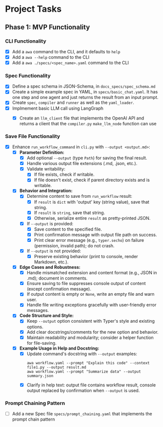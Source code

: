 # Project Tasks

## Phase 1: MVP Functionality

### CLI Functionality
- [x] Add a `awa` command to the CLI, and it defaults to `help`
- [x] Add a `awa --help` command to the CLI
- [x] Add a `awa ./specs/<spec_name>.yaml` command to the CLI

### Spec Functionality
- [x] Define a spec schema in JSON-Schema, in `docs_specs/spec_schema.md`
- [x] Create a simple example spec in YAML, in `specs/basic_chat.yaml`. It has one step and one agent and just returns the result from an input prompt.
- [x] Create `spec`, `compiler` and `runner` as well as the `yaml_loader`.
- [x] Implmement basic LLM call using LangGraph
  - [x] Create an `llm_client` file that implements the OpenAI API and returns a client that the `compiler.py` `make_llm_node` function can use


### Save File Functionality
- [x] Enhance `run_workflow_command` in `cli.py` with `--output <output.md>`:
  - [x] **Parameter Definition:**
    - [x] Add optional `--output` (type `Path`) for saving the final result.
    - [x] Handle various output file extensions (.md, .json, etc.).
    - [x] Validate writability:
      - [x] If file exists, check if writable.
      - [x] If file doesn't exist, check if parent directory exists and is writable.
  - [x] **Behavior and Integration:**
    - [x] Determine content to save from `run_workflow` result:
      - [x] If `result` is `dict` with 'output' key (string value), save that string.
      - [x] If `result` is `string`, save that string.
      - [x] Otherwise, serialize entire `result` as pretty-printed JSON.
    - [x] If `--output` is provided:
      - [x] Save content to the specified file.
      - [x] Print confirmation message with output file path on success.
      - [x] Print clear error message (e.g., `typer.secho`) on failure (permission, invalid path); do not crash.
    - [x] If `--output` is not provided:
      - [x] Preserve existing behavior (print to console, render Markdown, etc.).
  - [x] **Edge Cases and Robustness:**
    - [x] Handle mismatched extension and content format (e.g., JSON in .md); document in comments.
    - [x] Ensure saving to file suppresses console output of content (except confirmation message).
    - [x] If output content is empty or `None`, write an empty file and warn user.
    - [x] Handle file writing exceptions gracefully with user-friendly error messages.
  - [x] **Code Structure and Style:**
    - [x] Keep `--output` option consistent with Typer's style and existing options.
    - [x] Add clear docstrings/comments for the new option and behavior.
    - [x] Maintain readability and modularity; consider a helper function for file-saving.
  - [x] **Example Usage in Help and Docstring:**
    - [x] Update command's docstring with `--output` examples:
      ```
      awa workflow.yaml --prompt "Explain this code" --context file1.py --output result.md
      awa workflow.yaml --prompt "Summarize data" --output summary.json
      ```
    - [x] Clarify in help text: output file contains workflow result, console output replaced by confirmation when `--output` is used.

### Prompt Chaining Pattern
- [ ] Add a new Spec file `specs/prompt_chaining.yaml` that implements the prompt chain pattern


